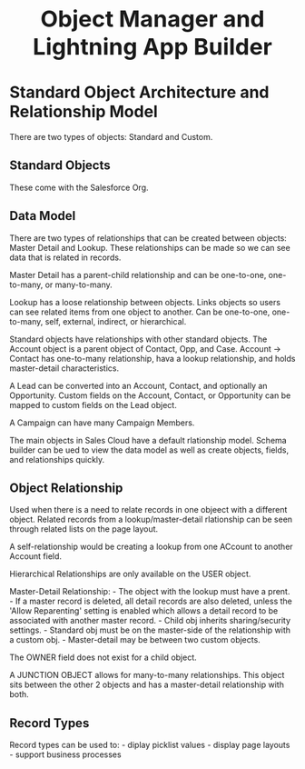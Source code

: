 <h1 style="text-align: center; font-size: 40px">Object Manager and Lightning App Builder</h1>

# Standard Object Architecture and Relationship Model
There are two types of objects: Standard and Custom. 

## Standard Objects
These come with the Salesforce Org. 

## Data Model
There are two types of relationships that can be created between objects: Master Detail and Lookup. These relationships can be made so we can see data that is related in records. 

Master Detail has a parent-child relationship and can be one-to-one, one-to-many, or many-to-many.

Lookup has a loose relationship between objects. Links objects so users can see related items from one object to another. Can be one-to-one, one-to-many, self, external, indirect, or hierarchical. 

Standard objects have relationships with other standard objects. The Account object is a parent object of Contact, Opp, and Case. Account -> Contact has one-to-many relationship, hava a lookup relationship, and holds master-detail characteristics. 

A Lead can be converted into an Account, Contact, and optionally an Opportunity. Custom fields on the Account, Contact, or Opportunity can be mapped to custom fields on the Lead object. 

A Campaign can have many Campaign Members. 

The main objects in Sales Cloud have a default rlationship model. Schema builder can be ued to view the data model as well as create objects, fields, and relationships quickly. 

## Object Relationship
Used when there is a need to relate records in one objeect with a different object. Related records from a lookup/master-detail rlationship can be seen through related lists on the page layout. 

A self-relationship would be creating a lookup from one ACcount to another Account field.

Hierarchical Relationships are only available on the USER object.

Master-Detail Relationship:
    - The object with the lookup must have a prent. 
    - If a master record is deleted, all detail records are also deleted, unless the 'Allow Reparenting' setting is enabled which allows a detail record to be associated with another master record. 
    - Child obj inherits sharing/security settings.
    - Standard obj must be on the master-side of the relationship with a custom obj. 
    - Master-detail may be between two custom objects.

The OWNER field does not exist for a child object. 

A JUNCTION OBJECT allows for many-to-many relationships. This object sits between the other 2 objects and has a master-detail relationship with both. 

## Record Types
Record types can be used to:
    - diplay picklist values
    - display page layouts
    - support business processes

